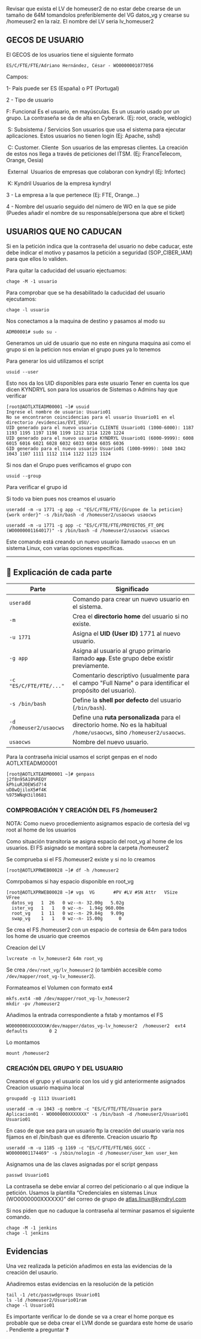 Revisar que exista el LV de homeuser2 de no estar debe crearse de un tamaño de 64M tomandolos preferiblemente del VG datos_vg y crearse su /homeuser2 en la raiz. El nombre del LV seria lv_homeuser2
## GECOS DE USUARIO

El GECOS de los usuarios tiene el siguiente formato

```
ES/C/FTE/FTE/Adriano Hernández, César - WO0000001077056
```

Campos:

1- País puede ser ES (España) o PT (Portugal)

2 - Tipo de usuario

F: Funcional Es el usuario, en mayúsculas. Es un usuario usado por un grupo. La contraseña se da de alta en Cyberark. (Ej: root, oracle, weblogic)

 S: Subsistema / Servicios Son usuarios que usa el sistema para ejecutar aplicaciones. Estos usuarios no tienen login (Ej: Apache, sshd)

 C: Customer. Cliente  Son usuarios de las empresas clientes. La creación de estos nos llega a través de peticiones del ITSM. (Ej: FranceTelecom, Orange, Oesia)

 External  Usuarios de empresas que colaboran con kyndryl (Ej: Infortec)

 K: Kyndril Usuarios de la empresa kyndryl

3 - La empresa a la que pertenece (Ej: FTE, Orange…)

4 - Nombre del usuario seguido del número de WO en la que se pide (Puedes añadir el nombre de su responsable/persona que abre el ticket)

## USUARIOS QUE NO CADUCAN

Si en la petición indica que la contraseña del usuario no debe caducar, este debe indicar el motivo y pasamos la petición a seguridad (SOP_CIBER_IAM) para que ellos lo validen.

Para quitar la caducidad del usuario ejectuamos:

```
chage -M -1 usuario
```

Para comprobar que se ha desabilitado la caducidad del usuario ejecutamos:

```
chage -l usuario
```

Nos conectamos a la maquina de destino y pasamos al modo su
```
ADM00001# sudo su -
```


Generamos un uid de usuario que no este en ninguna maquina asi como el grupo si en la peticion nos envian el grupo pues ya lo tenemos

Para generar los uid utilizamos el script 
```
usuid --user 
```

Esto nos da los UID disponibles para este usuario Tener en cuenta los que dicen KYNDRYL son para los usuarios de Sistemas o Admins hay que verificar

```
[root@AOTLXTEADM00001 ~]# usuid  
Ingrese el nombre de usuario: Usuario01  
No se encontraron coincidencias para el usuario Usuario01 en el directorio /evidencias/EVI_USU/.  
UID generado para el nuevo usuario CLIENTE Usuario01 (1000-6000): 1187 1193 1195 1197 1198 1199 1212 1214 1220 1224  
UID generado para el nuevo usuario KYNDRYL Usuario01 (6000-9999): 6008 6015 6016 6021 6028 6032 6033 6034 6035 6036  
GID generado para el nuevo usuario Usuario01 (1000-9999): 1040 1042 1043 1107 1111 1112 1114 1122 1123 1124

```

Si nos dan el Grupo pues verificamos el grupo con 
```
usuid --group
```

Para verificar el grupo id

Si todo va bien pues nos creamos el usuario 

```
useradd -m -u 1771 -g app -c "ES/C/FTE/FTE/{Grupoe de la peticion} {work order}" -s /bin/bash -d /homeuser2/usaocws usaocws

useradd -m -u 1771 -g app -c "ES/C/FTE/FTE/PROYECTOS_FT_OPE (WO0000001164017)" -s /bin/bash -d /homeuser2/usaocws usaocws
```

Este comando está creando un nuevo usuario llamado `usaocws` en un sistema Linux, con varias opciones específicas.

---

## 🧱 Explicación de cada parte

|Parte|Significado|
|---|---|
|`useradd`|Comando para crear un nuevo usuario en el sistema.|
|`-m`|Crea el **directorio home** del usuario si no existe.|
|`-u 1771`|Asigna el **UID (User ID)** 1771 al nuevo usuario.|
|`-g app`|Asigna al usuario al grupo primario llamado **`app`**. Este grupo debe existir previamente.|
|`-c "ES/C/FTE/FTE/..."`|Comentario descriptivo (usualmente para el campo "Full Name" o para identificar el propósito del usuario).|
|`-s /bin/bash`|Define la **shell por defecto** del usuario (`/bin/bash`).|
|`-d /homeuser2/usaocws`|Define una **ruta personalizada** para el directorio home. No es la habitual `/home/usaocws`, sino `/homeuser2/usaocws`.|
|`usaocws`|Nombre del nuevo usuario.|

Para la contraseña inicial usamos el script genpas en el nodo AOTLXTEADM00001
```
[root@AOTLXTEADM00001 ~]# genpass  
j2f8n95A10%REQY  
kPhiuRJ0EWSd7!4  
uD8wQjiloX5#f4K  
%975WNqH3il0681
```

### COMPROBACIÓN Y CREACIÓN DEL FS /homeuser2

NOTA: Como nuevo procediemiento asignamos espacio de cortesía del vg root al home de los usuarios

Como situación transitoria se asigna espacio del root_vg al home de los usuarios. El FS asignado se montará sobre la carpeta /homeuser2

Se comprueba si el FS /homeuser2 existe y si no lo creamos

```
[root@AOTLXPRWEB00028 ~]# df -h /homeuser2

```
Comrpobamos si hay espacio disponible en root_vg

```
[root@AOTLXPRWEB00028 ~]# vgs  VG       #PV #LV #SN Attr   VSize  VFree   
  datos_vg   1  26   0 wz--n- 32.00g   5.02g  
  ister_vg   1   1   0 wz--n-  1.94g 960.00m  
  root_vg    1  11   0 wz--n- 29.84g   9.09g  
  swap_vg    1   1   0 wz--n- 15.00g      0
```


Se crea el FS /homeuser2 con un espacio de cortesia de 64m para todos los home de usuario que creemos

Creacion del LV
```
lvcreate -n lv_homeuser2 64m root_vg  
```

Se crea `/dev/root_vg/lv_homeuser2` (o también accesible como `/dev/mapper/root_vg-lv_homeuser2`).

Formateamos el Volumen con formato ext4
```
mkfs.ext4 -m0 /dev/mapper/root_vg-lv_homeuser2   
mkdir -pv /homeuser2
```

Añadimos la entrada correspondiente a fstab y montamos el FS

```
WO000000XXXXXXX#/dev/mapper/datos_vg-lv_homeuser2  /homeuser2  ext4    defaults        0 2

```

Lo montamos 
```
mount /homeuser2
```

### CREACIÓN DEL GRUPO Y DEL USUARIO

Creamos el grupo y el usuario con los uid y gid anteriormente asignados
Creacion usuario maquina local
```
groupadd -g 1113 Usuario01 

useradd -m -u 1043 -g nombre -c "ES/C/FTE/FTE/Usuario para Aplicacion01 - WO000000XXXXXXX" -s /bin/bash -d /homeuser2/Usuario01 Usuario01

```

En caso de que sea para un usuario ftp la creación del usuario varia nos fijamos en el  /bin/bash que es diferente.
Creacion usuario ftp
```
useradd -m -u 1185 -g 1169 -c "ES/C/FTE/FTE/NEG_GGCC - WO0000001174469" -s /sbin/nologin -d /homeuser/user_ken user_ken
```

Asignamos una de las claves asignadas por el script genpass

```
passwd Usuario01
```

La contraseña se debe enviar al correo del peticionario o al que indique la petición. Usamos la plantilla “Credenciales en sistemas Linux (WO0000000XXXXXX)” del correo de grupo de atlas.linux@kyndryl.com

Si nos piden que no caduque la contraseña al terminar pasamos el siguiente comando.
```
chage -M -1 jenkins
chage -l jenkins
```
## Evidencias

Una vez realizada la petición añadimos en esta las evidencias de la creación del usaurio.

Añadiremos estas evidencias en la resolución de la petición

```
tail -1 /etc/passwdgroups Usuario01  
ls -ld /homeuser2/Usuario01ram  
chage -l Usuario01
```

Es importante verificar lo de donde se va a crear el home porque es probable que se deba crear el LVM donde se guardara este home de usario . Pendiente a preguntar ❓